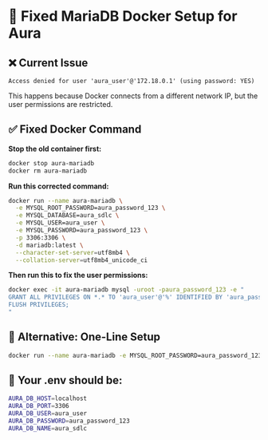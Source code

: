 # 🐳 Fixed MariaDB Docker Setup for Aura

## ❌ **Current Issue**
```
Access denied for user 'aura_user'@'172.18.0.1' (using password: YES)
```

This happens because Docker connects from a different network IP, but the user permissions are restricted.

## ✅ **Fixed Docker Command**

**Stop the old container first:**
```bash
docker stop aura-mariadb
docker rm aura-mariadb
```

**Run this corrected command:**
```bash
docker run --name aura-mariadb \
  -e MYSQL_ROOT_PASSWORD=aura_password_123 \
  -e MYSQL_DATABASE=aura_sdlc \
  -e MYSQL_USER=aura_user \
  -e MYSQL_PASSWORD=aura_password_123 \
  -p 3306:3306 \
  -d mariadb:latest \
  --character-set-server=utf8mb4 \
  --collation-server=utf8mb4_unicode_ci
```

**Then run this to fix the user permissions:**
```bash
docker exec -it aura-mariadb mysql -uroot -paura_password_123 -e "
GRANT ALL PRIVILEGES ON *.* TO 'aura_user'@'%' IDENTIFIED BY 'aura_password_123';
FLUSH PRIVILEGES;
"
```

## 🔄 **Alternative: One-Line Setup**
```bash
docker run --name aura-mariadb -e MYSQL_ROOT_PASSWORD=aura_password_123 -e MYSQL_DATABASE=aura_sdlc -p 3306:3306 -d mariadb:latest && sleep 10 && docker exec aura-mariadb mysql -uroot -paura_password_123 -e "CREATE USER IF NOT EXISTS 'aura_user'@'%' IDENTIFIED BY 'aura_password_123'; GRANT ALL PRIVILEGES ON *.* TO 'aura_user'@'%'; FLUSH PRIVILEGES;"
```

## 📝 **Your .env should be:**
```bash
AURA_DB_HOST=localhost
AURA_DB_PORT=3306
AURA_DB_USER=aura_user
AURA_DB_PASSWORD=aura_password_123
AURA_DB_NAME=aura_sdlc
```

